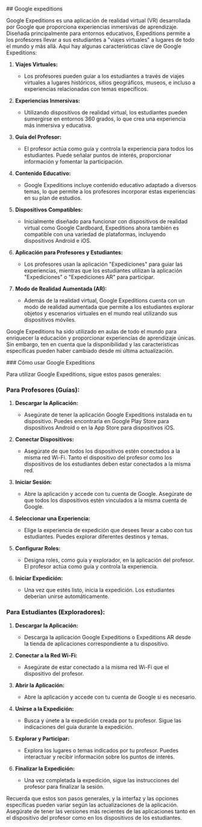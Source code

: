 ## Google expeditions

Google Expeditions es una aplicación de realidad virtual (VR) desarrollada por Google que proporciona experiencias inmersivas de aprendizaje. Diseñada principalmente para entornos educativos, Expeditions permite a los profesores llevar a sus estudiantes a "viajes virtuales" a lugares de todo el mundo y más allá. Aquí hay algunas características clave de Google Expeditions:

1. **Viajes Virtuales:**
   - Los profesores pueden guiar a los estudiantes a través de viajes virtuales a lugares históricos, sitios geográficos, museos, e incluso a experiencias relacionadas con temas específicos.

2. **Experiencias Inmersivas:**
   - Utilizando dispositivos de realidad virtual, los estudiantes pueden sumergirse en entornos 360 grados, lo que crea una experiencia más inmersiva y educativa.

3. **Guía del Profesor:**
   - El profesor actúa como guía y controla la experiencia para todos los estudiantes. Puede señalar puntos de interés, proporcionar información y fomentar la participación.

4. **Contenido Educativo:**
   - Google Expeditions incluye contenido educativo adaptado a diversos temas, lo que permite a los profesores incorporar estas experiencias en su plan de estudios.

5. **Dispositivos Compatibles:**
   - Inicialmente diseñado para funcionar con dispositivos de realidad virtual como Google Cardboard, Expeditions ahora también es compatible con una variedad de plataformas, incluyendo dispositivos Android e iOS.

6. **Aplicación para Profesores y Estudiantes:**
   - Los profesores usan la aplicación "Expediciones" para guiar las experiencias, mientras que los estudiantes utilizan la aplicación "Expediciones" o "Expediciones AR" para participar.

7. **Modo de Realidad Aumentada (AR):**
   - Además de la realidad virtual, Google Expeditions cuenta con un modo de realidad aumentada que permite a los estudiantes explorar objetos y escenarios virtuales en el mundo real utilizando sus dispositivos móviles.

Google Expeditions ha sido utilizado en aulas de todo el mundo para enriquecer la educación y proporcionar experiencias de aprendizaje únicas. Sin embargo, ten en cuenta que la disponibilidad y las características específicas pueden haber cambiado desde mi última actualización.

### Cómo usar Google Expeditions

Para utilizar Google Expeditions, sigue estos pasos generales:

### Para Profesores (Guías):

1. **Descargar la Aplicación:**
   - Asegúrate de tener la aplicación Google Expeditions instalada en tu dispositivo. Puedes encontrarla en Google Play Store para dispositivos Android o en la App Store para dispositivos iOS.

2. **Conectar Dispositivos:**
   - Asegúrate de que todos los dispositivos estén conectados a la misma red Wi-Fi. Tanto el dispositivo del profesor como los dispositivos de los estudiantes deben estar conectados a la misma red.

3. **Iniciar Sesión:**
   - Abre la aplicación y accede con tu cuenta de Google. Asegúrate de que todos los dispositivos estén vinculados a la misma cuenta de Google.

4. **Seleccionar una Experiencia:**
   - Elige la experiencia de expedición que desees llevar a cabo con tus estudiantes. Puedes explorar diferentes destinos y temas.

5. **Configurar Roles:**
   - Designa roles, como guía y explorador, en la aplicación del profesor. El profesor actúa como guía y controla la experiencia.

6. **Iniciar Expedición:**
   - Una vez que estés listo, inicia la expedición. Los estudiantes deberían unirse automáticamente.

### Para Estudiantes (Exploradores):

1. **Descargar la Aplicación:**
   - Descarga la aplicación Google Expeditions o Expeditions AR desde la tienda de aplicaciones correspondiente a tu dispositivo.

2. **Conectar a la Red Wi-Fi:**
   - Asegúrate de estar conectado a la misma red Wi-Fi que el dispositivo del profesor.

3. **Abrir la Aplicación:**
   - Abre la aplicación y accede con tu cuenta de Google si es necesario.

4. **Unirse a la Expedición:**
   - Busca y únete a la expedición creada por tu profesor. Sigue las indicaciones del guía durante la expedición.

5. **Explorar y Participar:**
   - Explora los lugares o temas indicados por tu profesor. Puedes interactuar y recibir información sobre los puntos de interés.

6. **Finalizar la Expedición:**
   - Una vez completada la expedición, sigue las instrucciones del profesor para finalizar la sesión.

Recuerda que estos son pasos generales, y la interfaz y las opciones específicas pueden variar según las actualizaciones de la aplicación. Asegúrate de tener las versiones más recientes de las aplicaciones tanto en el dispositivo del profesor como en los dispositivos de los estudiantes.

